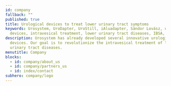 ```yaml
---
id: company
fallback: ""
published: true
title: Urological devices to treat lower urinary tract symptoms
keywords: Urosystem, UroDapter, UroStill, iAluadapter, Sándor Lovász, urological
  devices, intravesical treatment, lower urinary tract diseases, IBSA, Uro-Pro
description: Urosystem has already developed several innovative urological
  devices. Our goal is to revolutionize the intravesical treatment of lower
  urinary tract diseases.
menutitle: Company
blocks:
  - id: company/about_us
  - id: company/partners_us
  - id: index/contact
subhero: company/logo
---
```

